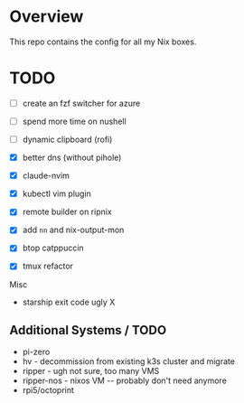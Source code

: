 # Overview
This repo contains the config for all my Nix boxes.


# TODO

- [ ] create an fzf switcher for azure
- [ ] spend more time on nushell
- [ ] dynamic clipboard (rofi)
- [x] better dns (without pihole)
- [x] claude-nvim
- [x] kubectl vim plugin
- [x] remote builder on ripnix
- [x] add `nn` and nix-output-mon
- [x] btop catppuccin
- [x] tmux refactor


Misc
-  starship exit code ugly X

## Additional Systems / TODO
- pi-zero
- hv - decommission from existing k3s cluster and migrate
- ripper - ugh not sure, too many VMS
- ripper-nos - nixos VM -- probably don't need anymore
- rpi5/octoprint
